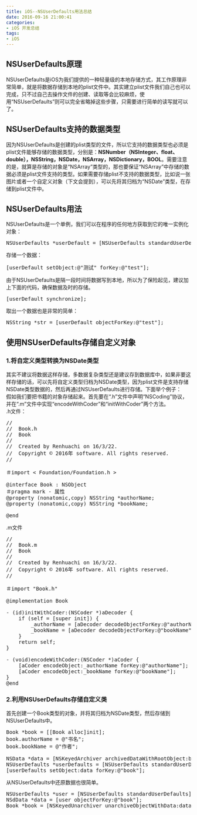 ```yaml
---
title: iOS--NSUserDefaults用法总结
date: 2016-09-16 21:00:41  
categories:
- iOS 开发总结
tags:
- iOS
---
```

## NSUserDefaults原理  
NSUserDefaults是iOS为我们提供的一种轻量级的本地存储方式，其工作原理非常简单，就是将数据存储到本地的plist文件中。其实建立plist文件我们自己也可以完成，只不过自己去操作文件的创建、读取等会比较麻烦，使用“NSUserDefaults”则可以完全省略掉这些步骤，只需要进行简单的读写就可以了。

<!-- more -->

## NSUserDefaults支持的数据类型
因为NSUserDefaults是创建的plist类型的文件，所以它支持的数据类型也必须是plist文件能够存储的数据类型，分别是：**NSNumber（NSInteger、float、double），NSString，NSDate，NSArray，NSDictionary，BOOL**。需要注意的是，就算是存储的对象是“NSArray”类型的，那也要保证“NSArray”中存储的数据必须是plist文件支持的类型。如果需要存储plist不支持的数据类型，比如说一张图片或者一个自定义对象（下文会提到），可以先将其归档为“NSDate”类型，在存储到plist文件中。
## NSUserDefaults用法  
NSUserDefaults是一个单例，我们可以在程序的任何地方获取到它的唯一实例化对象：
<pre>NSUserDefaults *userDefault = [NSUserDefaults standardUserDefaults];</pre>  
存储一个数据：  
<pre>[userDefault setObject:@"测试" forKey:@"test"];</pre>  
由于NSUserDefaults是隔一段时间将数据写到本地，所以为了保险起见，建议加上下面的代码，确保数据及时的存储。  
<pre>[userDefault synchronize];</pre>  
取出一个数据也是非常的简单：  
<pre>NSString *str = [userDefault objectForKey:@"test"];</pre>

## 使用NSUserDefaults存储自定义对象  

### 1.将自定义类型转换为NSDate类型
其实不建议将数据这样存储，多数据复杂类型还是建议存到数据库中，如果非要这样存储的话，可以先将自定义类型归档为NSDate类型，因为plist文件是支持存储NSDate类型数据的，然后再通过NSUserDefaults进行存储。下面举个例子：  
假如我们要把书籍的对象存储起来。首先要在“.h”文件中声明“NSCoding”协议，并在“.m”文件中实现“encodeWithCoder”和“initWithCoder”两个方法。  
.h文件：
<pre>//
//  Book.h
//  Book
//
//  Created by Renhuachi on 16/3/22.
//  Copyright © 2016年 software. All rights reserved.
//

＃import < Foundation/Foundation.h >

@interface Book : NSObject <NSCoding>
＃pragma mark - 属性
@property (nonatomic,copy) NSString *authorName;
@property (nonatomic,copy) NSString *bookName;

@end</pre>  
.m文件  
<pre>//
//  Book.m
//  Book
//
//  Created by Renhuachi on 16/3/22.
//  Copyright © 2016年 software. All rights reserved.
//

＃import "Book.h"

@implementation Book

- (id)initWithCoder:(NSCoder *)aDecoder {
    if (self = [super init]) {
        _authorName = [aDecoder decodeObjectForKey:@"authorName"];
        _bookName = [aDecoder decodeObjectForKey:@"bookName"];
    }
    return self;
}

- (void)encodeWithCoder:(NSCoder *)aCoder {
    [aCoder encodeObject:_authorName forKey:@"authorName"];
    [aCoder encodeObject:_bookName forKey:@"bookName"];
}
@end</pre>

### 2.利用NSUserDefaults存储自定义类  
首先创建一个Book类型的对象，并将其归档为NSDate类型，然后存储到NSUserDefaults中。  
<pre>Book *book = [[Book alloc]init];
book.authorName = @"书名";
book.bookName = @"作者";

NSData *data = [NSKeyedArchiver archivedDataWithRootObject:book];
NSUserDefaults *userDefaults = [NSUserDefaults standardUserDefaults];
[userDefaults setObject:data forKey:@"book"];</pre>  
从NSUserDefaults中还原数据也很简单。  
<pre>NSUserDefaults *user = [NSUserDefaults standardUserDefaults];
NSdData *data = [user objectForKey:@"book"];  
Book *book = [NSKeyedUnarchiver unarchiveObjectWithData:data];</pre>